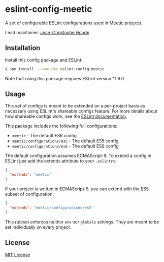 # eslint-config-meetic

A set of configurable ESLint configurations used in [Meetic][1] projects.

Lead maintainer: [Jean-Christophe Honde](https://github.com/jchonde)

## Installation

Install this config package and ESLint:

```bash
$ npm install --save-dev eslint-config-meetic
```

Note that using this package requires ESLint version ^1.6.0

## Usage

This set of configs is meant to be extended on a per-project basis as necessary
using ESLint's shareable configs feature. For more details about how shareable
configs work, see the [ESLint documentation][2].

This package includes the following full configurations:

- `meetic` - The default ES6 config
- `meetic/configurations/es5` - The default ES5 config
- `meetic/configurations/es6` - The default ES6 config

The default configuration assumes ECMAScript-6. To extend a config in ESLint
just add the extends attribute to your `.eslintrc`:

```json
{
  "extends": "meetic"
}
```

If your project is written in ECMAScript-5, you can extend with the ES5 subset
of configuration:

```json
{
  "extends": "meetic/configurations/es5"
}
```

This ruleset enforces neither `env` nor `globals` settings. They are meant to be set individually on every project.

## License

[MIT License][3]


[1]: http://www.meetic.fr
[2]: http://eslint.org/docs/developer-guide/shareable-configs
[3]: http://opensource.org/licenses/MIT
